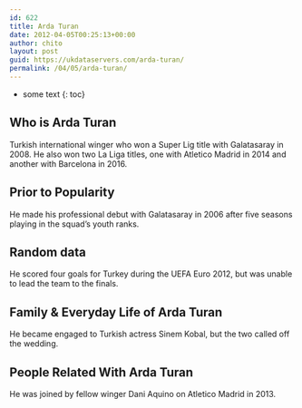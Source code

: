 ```yaml
---
id: 622
title: Arda Turan
date: 2012-04-05T00:25:13+00:00
author: chito
layout: post
guid: https://ukdataservers.com/arda-turan/
permalink: /04/05/arda-turan/
---
```


* some text
{: toc}


## Who is  Arda Turan
                  
                  
                  
Turkish international winger who won a Super Lig title with Galatasaray in 2008. He also won two La Liga titles, one with Atletico Madrid in 2014 and another with Barcelona in 2016.
                  
                
                
                
## Prior to Popularity 
                  
                  
                  
He made his professional debut with Galatasaray in 2006 after five seasons playing in the squad&#8217;s youth ranks.
                  
                
                
                
## Random data 
                  
                  
                  
He scored four goals for Turkey during the UEFA Euro 2012, but was unable to lead the team to the finals.
                  
                
                
                
## Family & Everyday Life of Arda Turan
                  
                  
                  
He became engaged to Turkish actress Sinem Kobal, but the two called off the wedding.
                  
                
                
                
## People Related With  Arda Turan
                  
                  
                  
He was joined by fellow winger Dani Aquino on Atletico Madrid in 2013.
                  
                
              
            
          
          
          
    
    
  
